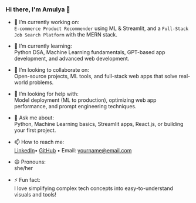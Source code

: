 ### Hi there, I'm Amulya 👋

- 🔭 I’m currently working on:  
  `E-commerce Product Recommender` using ML & Streamlit, and a `Full-Stack Job Search Platform` with the MERN stack.

- 🌱 I’m currently learning:  
  Python DSA, Machine Learning fundamentals, GPT-based app development, and advanced web development.

- 👯 I’m looking to collaborate on:  
  Open-source projects, ML tools, and full-stack web apps that solve real-world problems.

- 🤔 I’m looking for help with:  
  Model deployment (ML to production), optimizing web app performance, and prompt engineering techniques.

- 💬 Ask me about:  
  Python, Machine Learning basics, Streamlit apps, React.js, or building your first project.

- 📫 How to reach me:  
  [LinkedIn](https://www.linkedin.com/in/amulyapriyaeamani)• [GitHub](https://github.com/YOURUSERNAME) • Email: yourname@email.com

- 😄 Pronouns:  
  she/her

- ⚡ Fun fact:  
  I love simplifying complex tech concepts into easy-to-understand visuals and tools!
